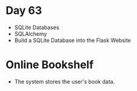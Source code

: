 # Day 63

- SQLite Databases
- SQLAlchemy
- Build a SQLite Database into the Flask Website

# Online Bookshelf

- The system stores the user's book data.